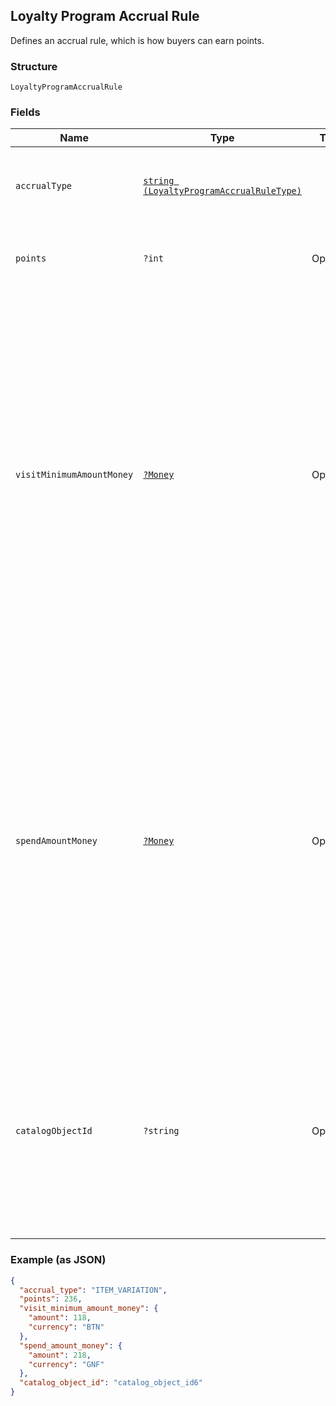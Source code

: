 ## Loyalty Program Accrual Rule

Defines an accrual rule, which is how buyers can earn points.

### Structure

`LoyaltyProgramAccrualRule`

### Fields

| Name | Type | Tags | Description | Getter | Setter |
|  --- | --- | --- | --- | --- | --- |
| `accrualType` | [`string (LoyaltyProgramAccrualRuleType)`](/doc/models/loyalty-program-accrual-rule-type.md) |  | The type of the accrual rule that defines how buyers can earn points. | getAccrualType(): string | setAccrualType(string accrualType): void |
| `points` | `?int` | Optional | The number of points that<br>buyers earn based on the `accrual_type`. | getPoints(): ?int | setPoints(?int points): void |
| `visitMinimumAmountMoney` | [`?Money`](/doc/models/money.md) | Optional | Represents an amount of money. `Money` fields can be signed or unsigned.<br>Fields that do not explicitly define whether they are signed or unsigned are<br>considered unsigned and can only hold positive amounts. For signed fields, the<br>sign of the value indicates the purpose of the money transfer. See<br>[Working with Monetary Amounts](https://developer.squareup.com/docs/build-basics/working-with-monetary-amounts)<br>for more information. | getVisitMinimumAmountMoney(): ?Money | setVisitMinimumAmountMoney(?Money visitMinimumAmountMoney): void |
| `spendAmountMoney` | [`?Money`](/doc/models/money.md) | Optional | Represents an amount of money. `Money` fields can be signed or unsigned.<br>Fields that do not explicitly define whether they are signed or unsigned are<br>considered unsigned and can only hold positive amounts. For signed fields, the<br>sign of the value indicates the purpose of the money transfer. See<br>[Working with Monetary Amounts](https://developer.squareup.com/docs/build-basics/working-with-monetary-amounts)<br>for more information. | getSpendAmountMoney(): ?Money | setSpendAmountMoney(?Money spendAmountMoney): void |
| `catalogObjectId` | `?string` | Optional | The ID of the [catalog object](#type-CatalogObject) to purchase to earn the number of points defined by the<br>rule. This is either an item variation or a category, depending on the type. This is defined on<br>`ITEM_VARIATION` rules and `CATEGORY` rules. | getCatalogObjectId(): ?string | setCatalogObjectId(?string catalogObjectId): void |

### Example (as JSON)

```json
{
  "accrual_type": "ITEM_VARIATION",
  "points": 236,
  "visit_minimum_amount_money": {
    "amount": 118,
    "currency": "BTN"
  },
  "spend_amount_money": {
    "amount": 218,
    "currency": "GNF"
  },
  "catalog_object_id": "catalog_object_id6"
}
```

